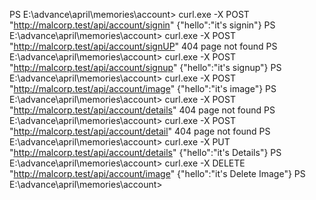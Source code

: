 
PS E:\advance\april\memories\account> curl.exe -X POST "http://malcorp.test/api/account/signin"
{"hello":"it's signin"}
PS E:\advance\april\memories\account> curl.exe -X POST "http://malcorp.test/api/account/signUP"
404 page not found
PS E:\advance\april\memories\account> curl.exe -X POST "http://malcorp.test/api/account/signup"
{"hello":"it's signup"}
PS E:\advance\april\memories\account> curl.exe -X POST "http://malcorp.test/api/account/image" 
{"hello":"it's image"}
PS E:\advance\april\memories\account> curl.exe -X POST "http://malcorp.test/api/account/details"
404 page not found
PS E:\advance\april\memories\account> curl.exe -X POST "http://malcorp.test/api/account/detail" 
404 page not found
PS E:\advance\april\memories\account> curl.exe -X PUT "http://malcorp.test/api/account/details" 
{"hello":"it's Details"}
PS E:\advance\april\memories\account> curl.exe -X DELETE "http://malcorp.test/api/account/image"
{"hello":"it's Delete Image"}
PS E:\advance\april\memories\account> 